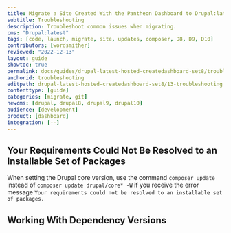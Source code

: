 ```yaml
---
title: Migrate a Site Created With the Pantheon Dashboard to Drupal:latest
subtitle: Troubleshooting
description: Troubleshoot common issues when migrating.
cms: "Drupal:latest"
tags: [code, launch, migrate, site, updates, composer, D8, D9, D10]
contributors: [wordsmither]
reviewed: "2022-12-13"
layout: guide
showtoc: true
permalink: docs/guides/drupal-latest-hosted-createdashboard-set8/troubleshooting
anchorid: troubleshooting
editpath: drupal-latest-hosted-createdashboard-set8/13-troubleshooting.md
contenttype: [guide]
categories: [migrate, git]
newcms: [drupal, drupal8, drupal9, drupal10]
audience: [development]
product: [dashboard]
integration: [--]
---
```


## Your Requirements Could Not Be Resolved to an Installable Set of Packages

When setting the Drupal core version, use the command `composer update` instead of `composer update drupal/core* -W` if you receive the error message `Your requirements could not be resolved to an installable set of packages.`

## Working With Dependency Versions

<Partial file="composer-updating.md" />

<Partial file="drupal-latest/troubleshooting-drush.md" />

<Partial file="drupal-latest/troubleshooting-general.md" />
